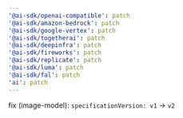 ```yaml
---
'@ai-sdk/openai-compatible': patch
'@ai-sdk/amazon-bedrock': patch
'@ai-sdk/google-vertex': patch
'@ai-sdk/togetherai': patch
'@ai-sdk/deepinfra': patch
'@ai-sdk/fireworks': patch
'@ai-sdk/replicate': patch
'@ai-sdk/luma': patch
'@ai-sdk/fal': patch
'ai': patch
---
```


fix (image-model): `specificationVersion: v1` -> `v2`
